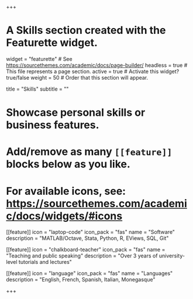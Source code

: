 +++
# A Skills section created with the Featurette widget.
widget = "featurette"  # See https://sourcethemes.com/academic/docs/page-builder/
headless = true  # This file represents a page section.
active = true  # Activate this widget? true/false
weight = 50  # Order that this section will appear.

title = "Skills"
subtitle = ""

# Showcase personal skills or business features.
#
# Add/remove as many `[[feature]]` blocks below as you like.
#
# For available icons, see: https://sourcethemes.com/academic/docs/widgets/#icons

[[feature]]
  icon = "laptop-code"
  icon_pack = "fas"
  name = "Software"
  description = "MATLAB/Octave, Stata, Python, R, EViews, SQL, Git"

[[feature]]
  icon = "chalkboard-teacher"
  icon_pack = "fas"
  name = "Teaching and public speaking"
  description = "Over 3 years of university-level tutorials and lectures"  

[[feature]]
  icon = "language"
  icon_pack = "fas"
  name = "Languages"
  description = "English, French, Spanish, Italian, Monegasque"

+++
